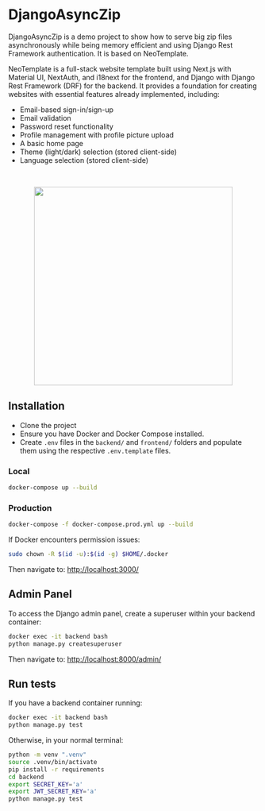 # DjangoAsyncZip

DjangoAsyncZip is a demo project to show how to serve big zip files asynchronously while being memory efficient and using Django Rest Framework authentication. It is based on NeoTemplate.

NeoTemplate is a full-stack website template built using Next.js with Material UI, NextAuth, and i18next for the frontend, and Django with Django Rest Framework (DRF) for the backend. It provides a foundation for creating websites with essential features already implemented, including:

- Email-based sign-in/sign-up
- Email validation
- Password reset functionality
- Profile management with profile picture upload
- A basic home page
- Theme (light/dark) selection (stored client-side)
- Language selection (stored client-side)

<br>

<p align="center">
<img  height="400" src="./docs/images/django-async-zip.gif">
</p>

## Installation

- Clone the project
- Ensure you have Docker and Docker Compose installed.
- Create `.env` files in the `backend/` and `frontend/` folders and populate them using the respective `.env.template` files.

### Local

```bash
docker-compose up --build
```

### Production

```bash
docker-compose -f docker-compose.prod.yml up --build
```

If Docker encounters permission issues:

```bash
sudo chown -R $(id -u):$(id -g) $HOME/.docker
```

Then navigate to: [http://localhost:3000/](http://localhost:3000/)

## Admin Panel

To access the Django admin panel, create a superuser within your backend container:

```bash
docker exec -it backend bash
python manage.py createsuperuser
```

Then navigate to: [http://localhost:8000/admin/](http://localhost:8000/admin/)

## Run tests

If you have a backend container running:

```bash
docker exec -it backend bash
python manage.py test
```

Otherwise, in your normal terminal:

```bash
python -m venv ".venv"
source .venv/bin/activate
pip install -r requirements
cd backend
export SECRET_KEY='a'
export JWT_SECRET_KEY='a'
python manage.py test
```
